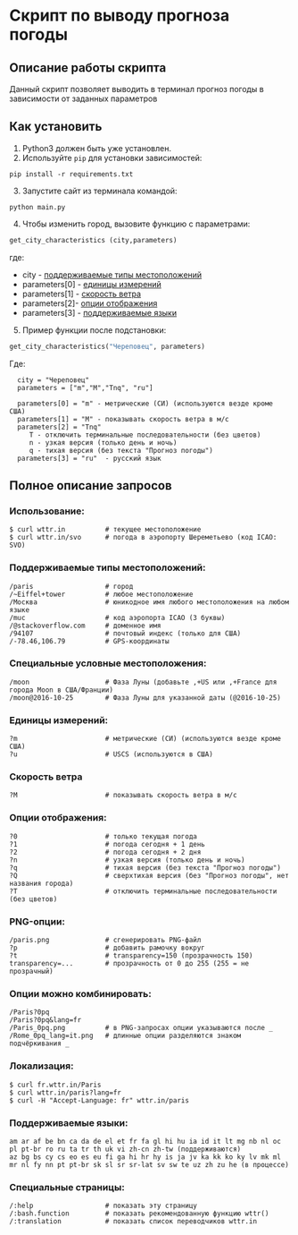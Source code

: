# Скрипт по выводу прогноза погоды

## Описание работы скрипта
Данный скрипт позволяет выводить в терминал прогноз погоды
в зависимости от заданных параметров


## Как установить
1. Python3 должен быть уже установлен. 
2. Используйте `pip` для установки зависимостей:

```
pip install -r requirements.txt
```

3. Запустите сайт из терминала командой:

```
python main.py
```

4. Чтобы изменить город, вызовите функцию с параметрами:

``` python
get_city_characteristics (city,parameters)
```

где:
- city - [поддерживаемые типы местоположений](https://github.com/DevmanYur/D1.5.1-API-weather?tab=readme-ov-file#%D0%BF%D0%BE%D0%B4%D0%B4%D0%B5%D1%80%D0%B6%D0%B8%D0%B2%D0%B0%D0%B5%D0%BC%D1%8B%D0%B5-%D1%82%D0%B8%D0%BF%D1%8B-%D0%BC%D0%B5%D1%81%D1%82%D0%BE%D0%BF%D0%BE%D0%BB%D0%BE%D0%B6%D0%B5%D0%BD%D0%B8%D0%B9)
- parameters[0] - [единицы измерений](https://github.com/DevmanYur/D1.5.1-API-weather?tab=readme-ov-file#%D0%B5%D0%B4%D0%B8%D0%BD%D0%B8%D1%86%D1%8B-%D0%B8%D0%B7%D0%BC%D0%B5%D1%80%D0%B5%D0%BD%D0%B8%D0%B9)
- parameters[1] - [скорость ветра](https://github.com/DevmanYur/D1.5.1-API-weather?tab=readme-ov-file#%D1%81%D0%BA%D0%BE%D1%80%D0%BE%D1%81%D1%82%D1%8C-%D0%B2%D0%B5%D1%82%D1%80%D0%B0)
- parameters[2]- [опции отображения](https://github.com/DevmanYur/D1.5.1-API-weather?tab=readme-ov-file#%D0%BE%D0%BF%D1%86%D0%B8%D0%B8-%D0%BE%D1%82%D0%BE%D0%B1%D1%80%D0%B0%D0%B6%D0%B5%D0%BD%D0%B8%D1%8F)
- parameters[3] - [поддерживаемые языки](https://github.com/DevmanYur/D1.5.1-API-weather?tab=readme-ov-file#%D0%BF%D0%BE%D0%B4%D0%B4%D0%B5%D1%80%D0%B6%D0%B8%D0%B2%D0%B0%D0%B5%D0%BC%D1%8B%D0%B5-%D1%8F%D0%B7%D1%8B%D0%BA%D0%B8)


5. Пример функции после подстановки:
``` python
get_city_characteristics("Череповец", parameters)
```
Где:

      city = "Череповец"
      parameters = ["m","M","Tnq", "ru"]

      parameters[0] = "m" - метрические (СИ) (используются везде кроме США)
      parameters[1] = "M" - показывать скорость ветра в м/с
      parameters[2] = "Tnq"
         T - отключить терминальные последовательности (без цветов)
         n - узкая версия (только день и ночь)
         q - тихая версия (без текста "Прогноз погоды")
      parameters[3] = "ru"  - русский язык



## Полное описание запросов
### Использование:

    $ curl wttr.in          # текущее местоположение
    $ curl wttr.in/svo      # погода в аэропорту Шереметьево (код ICAO: SVO)

### Поддерживаемые типы местоположений:

    /paris                  # город
    /~Eiffel+tower          # любое местоположение
    /Москва                 # юникодное имя любого местоположения на любом языке
    /muc                    # код аэропорта ICAO (3 буквы)
    /@stackoverflow.com     # доменное имя
    /94107                  # почтовый индекс (только для США)
    /-78.46,106.79          # GPS-координаты

### Специальные условные местоположения:

    /moon                   # Фаза Луны (добавьте ,+US или ,+France для города Moon в США/Франции)
    /moon@2016-10-25        # Фаза Луны для указанной даты (@2016-10-25)

### Единицы измерений:

    ?m                      # метрические (СИ) (используются везде кроме США)
    ?u                      # USCS (используются в США)

### Скорость ветра
    ?M                      # показывать скорость ветра в м/с

### Опции отображения:

    ?0                      # только текущая погода
    ?1                      # погода сегодня + 1 день
    ?2                      # погода сегодня + 2 дня
    ?n                      # узкая версия (только день и ночь)
    ?q                      # тихая версия (без текста "Прогноз погоды")
    ?Q                      # сверхтихая версия (без "Прогноз погоды", нет названия города)
    ?T                      # отключить терминальные последовательности (без цветов)

### PNG-опции:

    /paris.png              # сгенерировать PNG-файл
    ?p                      # добавить рамочку вокруг
    ?t                      # transparency=150 (прозрачность 150)
    transparency=...        # прозрачность от 0 до 255 (255 = не прозрачный)

### Опции можно комбинировать:

    /Paris?0pq
    /Paris?0pq&lang=fr
    /Paris_0pq.png          # в PNG-запросах опции указываются после _
    /Rome_0pq_lang=it.png   # длинные опции разделяются знаком подчёркивания _

### Локализация:

    $ curl fr.wttr.in/Paris
    $ curl wttr.in/paris?lang=fr
    $ curl -H "Accept-Language: fr" wttr.in/paris

### Поддерживаемые языки:

    am ar af be bn ca da de el et fr fa gl hi hu ia id it lt mg nb nl oc pl pt-br ro ru ta tr th uk vi zh-cn zh-tw (поддерживаются)
    az bg bs cy cs eo es eu fi ga hi hr hy is ja jv ka kk ko ky lv mk ml mr nl fy nn pt pt-br sk sl sr sr-lat sv sw te uz zh zu he (в процессе)

### Специальные страницы:

    /:help                  # показать эту страницу
    /:bash.function         # показать рекомендованную функцию wttr()
    /:translation           # показать список переводчиков wttr.in

